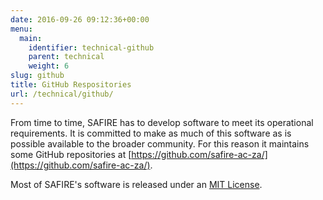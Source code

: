 ```yaml
--- 
date: 2016-09-26 09:12:36+00:00
menu: 
  main: 
    identifier: technical-github
    parent: technical
    weight: 6
slug: github
title: GitHub Respositories
url: /technical/github/
---
```


From time to time, SAFIRE has to develop software to meet its operational requirements. It is committed to make as much of this software as is possible available to the broader community. For this reason it maintains some GitHub repositories at [https://github.com/safire-ac-za/](https://github.com/safire-ac-za/).

Most of SAFIRE's software is released under an [MIT License](https://opensource.org/licenses/MIT).
